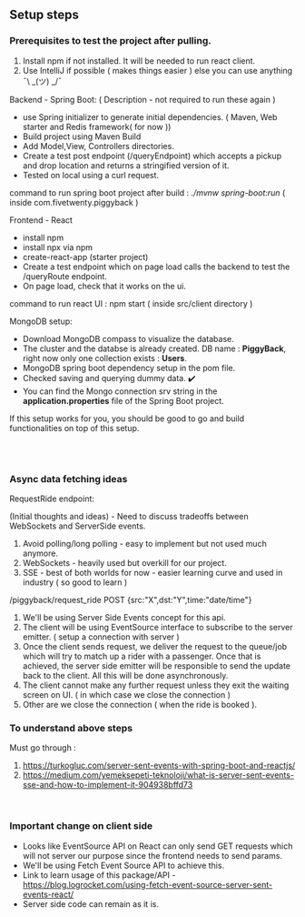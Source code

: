 ## Setup steps

### Prerequisites to test the project after pulling.
1) Install npm if not installed. It will be needed to run react client.
2) Use IntelliJ if possible ( makes things easier ) else you can use anything  ¯\\ _(ツ) _/¯


Backend - Spring Boot: ( Description - not required to run these again )
* use Spring initializer to generate initial dependencies. ( Maven, Web starter and Redis framework( for now ))
* Build project using Maven Build
* Add Model,View, Controllers directories.
* Create a test post endpoint (/queryEndpoint) which accepts a pickup and drop location and returns a stringified version of it.
* Tested on local using a curl request.

command to run spring boot project after build :  *./mvnw spring-boot:run* ( inside com.fivetwenty.piggyback )


Frontend - React
* install npm
* install npx via npm
* create-react-app (starter project)
* Create a test endpoint which on page load calls the backend to test the /queryRoute endpoint.
* On page load, check that it works on the ui.

command to run react UI : npm start ( inside src/client directory )


MongoDB setup:
* Download MongoDB compass to visualize the database.
* The cluster and the databse is already created. DB name : **PiggyBack**, right now only one collection exists : **Users**.
* MongoDB spring boot dependency setup in the pom file.
* Checked saving and querying dummy data. ✔️
* You can find the Mongo connection srv string in the **application.properties** file of the Spring Boot project.

If this setup works for you, you should be good to go and build functionalities on top of this setup.



<br>
<br>

### Async data fetching ideas ###

RequestRide endpoint: <br>


(Initial thoughts and ideas) - Need to discuss tradeoffs between WebSockets and ServerSide events.
1. Avoid polling/long polling - easy to implement but not used much anymore.
2. WebSockets - heavily used but overkill for our project.
3. SSE - best of both worlds for now - easier learning curve and used in industry ( so good to learn )

/piggyback/request_ride
POST
{src:"X",dst:"Y",time:"date/time"}

1. We'll be using Server Side Events concept for this api. 
2. The client will be using EventSource interface to subscribe to the server emitter. ( setup a connection with server )
3. Once the client sends request, we deliver the request to the queue/job which will try to match up a rider with a passenger. Once that is achieved, the server side emitter will be responsible to send the update back to the client. All this will be done asynchronously.
4. The client cannot make any further request unless they exit the waiting screen on UI. ( in which case we close the connection )
5. Other are we close the connection ( when the ride is booked ).


### To understand above steps ###
Must go through : 
1) https://turkogluc.com/server-sent-events-with-spring-boot-and-reactjs/
2) https://medium.com/yemeksepeti-teknoloji/what-is-server-sent-events-sse-and-how-to-implement-it-904938bffd73

<br>

### Important change on client side ####
* Looks like EventSource API on React can only send GET requests which will not server our purpose since the frontend needs to send params.
* We'll be using Fetch Event Source API to achieve this.
* Link to learn usage of this package/API - https://blog.logrocket.com/using-fetch-event-source-server-sent-events-react/
* Server side code can remain as it is.


